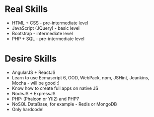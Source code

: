 # Real Skills
<ul>
    <li>HTML + CSS - pre-intermediate level</li>
    <li>JavaScript (JQuery) - basic level</li>
    <li>Bootstrap - intermediate level</li>
    <li>PHP + SQL - pre-intermediate level</li>
</ul>

# Desire Skills
<ul>
    <li>AngularJS + ReactJS</li>
    <li>Learn to use Ecmascript 6, OOD, WebPack, npm, JSHint, Jeankins, Mocha - will be good :)</li>
    <li>Know how to create full apps on native JS</li>
    <li>NodeJS + ExpressJS</li>
    <li>PHP: (Phalcon or YII2) and PHP7</li>
    <li>NoSQL DataBase, for example - Redis or MongoDB</li>
    <li>Only hardcode!</li>
</ul>